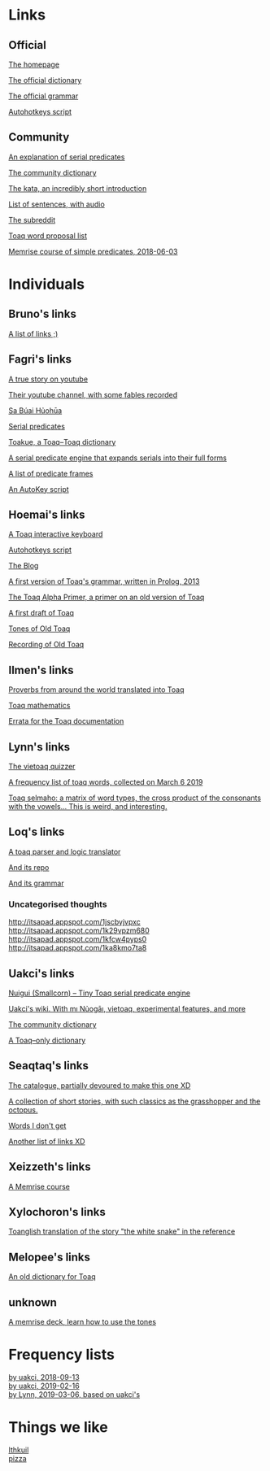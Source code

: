 <!--
This is a comment!
-->

# Links

## Official

[The homepage](http://www.toaq.org/)

[The official dictionary](http://www.toaq.org/dictionary/)

[The official grammar](http://toaq.org/parser/toaqlanguage.js.peg)

[Autohotkeys script](http://www.toaq.org/#autohotkey)


## Community

[An explanation of serial predicates](https://docs.google.com/document/d/1xgt7dPGWSBHx7LTQzl_JqMrti-hgmk1zVA_gCY9TPfM/edit)

[The community dictionary](https://uakci.pl/toadua/)

[The kata, an incredibly short introduction](http://toaq.org/kata/)

[List of sentences, with audio](https://docs.google.com/spreadsheets/d/1bCQoaX02ZyaElHiiMcKHFemO4eV1MEYmYloYZgOAhac/edit#gid=1395088029)

[The subreddit](https://old.reddit.com/r/Toaq/)

[Toaq word proposal list](https://docs.google.com/spreadsheets/d/1P9p1D38p364JSiNqLMGwY3zDRPQ_f6Yob_OL-uku28Q/edit#gid=0)

[Memrise course of simple predicates, 2018-06-03](https://www.memrise.com/course/1974691/toaq-simple-predicates-2018-06-03/)


# Individuals

## Bruno's links

[A list of links ;)](https://github.com/toaq/resources/blob/master/links.md)

## Fagri's links

[A true story on youtube](https://www.youtube.com/watch?v=9V6vMfR3rrk)

[Their youtube channel, with some fables recorded](https://www.youtube.com/channel/UCWxCrnMhv-7s1Mp8tWc_K2A)

[Sa Búai Hủohūa](https://docs.google.com/document/d/1OZFWqeKOsLNayuwQXfVDPpIvtulL1gcPAibZwBH0Yg0/edit)

[Serial predicates](https://docs.google.com/document/d/1xgt7dPGWSBHx7LTQzl_JqMrti-hgmk1zVA_gCY9TPfM/edit)

[Toakue, a Toaq–Toaq dictionary](https://docs.google.com/document/d/1mIxenRl8z7VLHcfbFfWRSCD9eC_t30N1kXJZc-ZYZJI/edit)

[A serial predicate engine that expands serials into their full forms](https://github.com/acotis/serial-predicate-engine)

[A list of predicate frames](https://github.com/acotis/serial-predicate-engine/blob/master/code/dict/frame-list.txt)

[An AutoKey script](https://github.com/acotis/autokey-toaq-tones)


## Hoemai's links

[A Toaq interactive keyboard](http://toaq.org/letters/)

[Autohotkeys script](http://www.toaq.org/#autohotkey)

[The Blog](https://toaqlanguage.wordpress.com/)

[A first version of Toaq's grammar, written in Prolog, 2013](http://selpahi.de/toaq.txt)

[The Toaq Alpha Primer, a primer on an old version of Toaq](http://selpahi.de/ToaqAlphaPrimer.html)

[A first draft of Toaq](http://selpahi.de/Toaq-Dzu.txt)

[Tones of Old Toaq](http://selpahi.de/tonediagram.JPG)

[Recording of Old Toaq](http://selpahi.de/toaqdzu1.mp3)


## Ilmen's links

[Proverbs from around the world translated into Toaq](https://pastebin.com/96SRNyH1)

[Toaq mathematics](https://docs.google.com/spreadsheets/d/14kofIHlThlkReQYLNZy3pJ4OwZJq1o2eqX-pQYvwd00/edit#gid=0)

[Errata for the Toaq documentation](https://etherpad.net/p/toaq-errata-1)


## Lynn's links

[The vietoaq quizzer](http://foldr.moe/vietoaq/)

[A frequency list of toaq words, collected on March 6 2019](https://gist.github.com/lynn/8016843ba21352bb48f488d39d9659e9)

[Toaq selmaho: a matrix of word types, the cross product of the consonants with the vowels... This is weird, and interesting.](https://docs.google.com/spreadsheets/d/1d1XKUy3ClUyfO2iZTWJpWZeJJbPNCM9yM_iaelMC1iA/edit#gid=0)


## Loq's links

[A toaq parser and logic translator](http://toaq.herokuapp.com/)

[And its repo](https://github.com/toaq/miu)

[And its grammar](https://github.com/eaburns/toaq/blob/master/ast/toaq.peg)

### Uncategorised thoughts

<!---
Line breaks!
-->
http://itsapad.appspot.com/1jscbyjvpxc  
http://itsapad.appspot.com/1k29vpzm680  
http://itsapad.appspot.com/1kfcw4pyps0  
http://itsapad.appspot.com/1ka8kmo7ta8  

## Uakci's links

[Nuigui (Smallcorn) – Tiny Toaq serial predicate engine](https://github.com/ciuak/nuigui)

[Uakci's wiki. With mı Nủogāı, vietoaq, experimental features, and more](https://uakci.pl/wiki/)

[The community dictionary](https://uakci.pl/toadua/)

[A Toaq–only dictionary](https://uakci.pl/toajoe/)

## Seaqtaq's links

[The catalogue, partially devoured to make this one XD](https://drive.google.com/drive/u/0/folders/1gkjH19CrtoXIqRFh9ye3n1akMu2ojbMu)

[A collection of short stories, with such classics as the grasshopper and the octopus.](https://drive.google.com/drive/u/0/folders/1mlRRVxx7onT6elHQDPHwHLH_yUDrF2qy)

[Words I don't get](https://docs.google.com/document/d/1NNHLIZ_vg9YpMCBN4hVgkDrYSDeq9AKePc4aWI-TuPg/edit)

[Another list of links XD](https://docs.google.com/document/d/1g3AhZm7V-JPS_717QD8nQhLx_cVqGRJhxpyv28N_AMU/edit)


## Xeizzeth's links

[A Memrise course](https://www.memrise.com/course/2207610/toaq-1000-phrases-wip/)

## Xylochoron's links

[Toanglish translation of the story "the white snake" in the reference](https://start.hubzilla.org/articles/xylochoron/5d477632a8ad1a56)

## Melopee's links

[An old dictionary for Toaq](https://melopee.github.io/mietoa/)

## unknown

[A memrise deck, learn how to use the tones](https://www.memrise.com/course/1573407/toaq-language/)

# Frequency lists

<!---
there are double spaces at the end of the line.
that way there are line breaks.
Yeah, its a really weird way to mark a line break
-->
[by uakci, 2018-09-13](http://toaq.org/chatlogs/frequencylist.txt)  
[by uakci, 2019-02-16](https://gist.githubusercontent.com/ciuak/d233979c99f83017158e8b97fbbda8f9/raw/f09ec94dc01f3a9cd017f744639f874494d7e451/freqlist-2019-02.txt)  
[by Lynn, 2019-03-06, based on uakci's](https://gist.github.com/lynn/8016843ba21352bb48f488d39d9659e9)  

# Things we like

[Ithkuil](http://www.ithkuil.net/)  
[pizza](http://www.mamawritesreviews.com/files/images/original/3668.gif)
